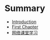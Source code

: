 # Summary

* [Introduction](README.md)
* [First Chapter](chapter1.md)
* [网络课堂学习](stay4it_learning_note.md)

